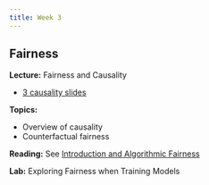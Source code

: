 ```yaml
---
title: Week 3
---
```


## Fairness

**Lecture:** Fairness and Causality

*   [3 causality slides](../../../assets/3_Causality.pdf)

**Topics:**

* Overview of causality
* Counterfactual fairness

**Reading:** See [Introduction and Algorithmic Fairness](../../../assets/fairness_reader.pdf)

**Lab:** Exploring Fairness when Training Models
